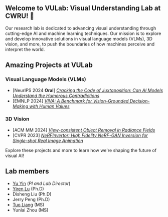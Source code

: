## Welcome to VULab: Visual Understanding Lab at CWRU! 👋 
Our research lab is dedicated to advancing visual understanding through cutting-edge AI and machine learning techniques. Our mission is to explore and develop innovative solutions in visual language models (VLMs), 3D vision, and more, to push the boundaries of how machines perceive and interpret the world.

## Amazing Projects at VULab
### Visual Language Models (VLMs)
- [NeurIPS 2024 **Oral**] [_Cracking the Code of Juxtaposition: Can AI Models Understand the Humorous Contradictions_](https://vulab-ai.github.io/YESBUT_Homepage/) 
- [EMNLP 2024] [_VIVA: A Benchmark for Vision-Grounded Decision-Making with Human Values_](https://derekhu.com/project_page/viva_website_emnlp24/)

  
### 3D Vision
- [ACM MM 2024] [_View-consistent Object Removal in Radiance Fields_](https://vulab-ai.github.io/View-consistent_Object_Removal_in_Radiance_Fields/)
- [CVPR 2023] [_NeRFInvertor: High Fidelity NeRF-GAN Inversion for Single-shot Real Image Animation_](https://github.com/YuYin1/NeRFInvertor) 

<!--
### Generative Models
-->


Explore these projects and more to learn how we're shaping the future of visual AI!

## Lab members
- [Yu Yin](https://yin-yu.github.io/) (_PI and Lab Director_)
- [Yiren Lu](https://yiren-lu.com/) (Ph.D)
- Disheng Liu (Ph.D)
- Jerry Peng (Ph.D)
- [Tuo Liang](https://tuo-liang.github.io/) (MS)
- Yunlai Zhou (MS)


<!--
**Here are some ideas to get you started:**

🙋‍♀️ A short introduction - what is your organization all about?
🌈 Contribution guidelines - how can the community get involved?
👩‍💻 Useful resources - where can the community find your docs? Is there anything else the community should know?
-->

